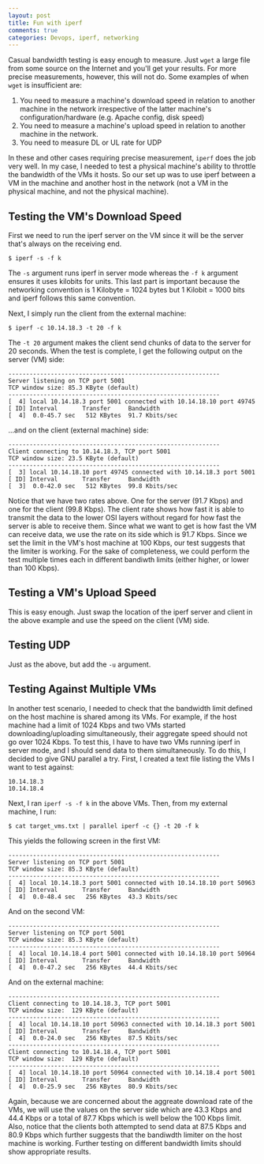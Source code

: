 ```yaml
---
layout: post
title: Fun with iperf
comments: true
categories: Devops, iperf, networking
---
```

Casual bandwidth testing is easy enough to measure. Just `wget` a large file from some source on the Internet and you'll get your results. For more precise measurements, however, this will not do. Some examples of when `wget` is insufficient are:

1. You need to measure a machine's download speed in relation to another machine in the network irrespective of the latter machine's configuration/hardware (e.g. Apache config, disk speed)
1. You need to measure a machine's upload speed in relation to another machine in the network.
1. You need to measure DL or UL rate for UDP

In these and other cases requiring precise measurement, `iperf` does the job very well. In my case, I needed to test a physical machine's ability to throttle the bandwidth of the VMs it hosts. So our set up was to use iperf between a VM in the machine and another host in the network (not a VM in the physical machine, and not the physical machine).

## Testing the VM's Download Speed

First we need to run the iperf server on the VM since it will be the server that's always on the receiving end.

	$ iperf -s -f k

The `-s` argument runs iperf in server mode whereas the `-f k` argument ensures it uses kilobits for units. This last part is important because the networking convention is 1 Kilobyte = 1024 bytes but 1 Kilobit = 1000 bits and iperf follows this same convention. 

Next, I simply run the client from the external machine:

	$ iperf -c 10.14.18.3 -t 20 -f k

The `-t 20` argument makes the client send chunks of data to the server for 20 seconds. When the test is complete, I get the following output on the server (VM) side:

	------------------------------------------------------------
	Server listening on TCP port 5001
	TCP window size: 85.3 KByte (default)
	------------------------------------------------------------
	[  4] local 10.14.18.3 port 5001 connected with 10.14.18.10 port 49745
	[ ID] Interval       Transfer     Bandwidth
	[  4]  0.0-45.7 sec   512 KBytes  91.7 Kbits/sec

...and on the client (external machine) side:

	------------------------------------------------------------
	Client connecting to 10.14.18.3, TCP port 5001
	TCP window size: 23.5 KByte (default)
	------------------------------------------------------------
	[  3] local 10.14.18.10 port 49745 connected with 10.14.18.3 port 5001
	[ ID] Interval       Transfer     Bandwidth
	[  3]  0.0-42.0 sec   512 KBytes  99.8 Kbits/sec

Notice that we have two rates above. One for the server (91.7 Kbps) and one for the client (99.8 Kbps). The client rate shows how fast it is able to transmit the data to the lower OSI layers without regard for how fast the server is able to receive them. Since what we want to get is how fast the VM can receive data, we use the rate on its side which is 91.7 Kbps. Since we set the limit in the VM's host machine at 100 Kbps, our test suggests that the limiter is working. For the sake of completeness, we could perform the test multiple times each in different bandiwth limits (either higher, or lower than 100 Kbps).

## Testing a VM's Upload Speed

This is easy enough. Just swap the location of the iperf server and client in the above example and use the speed on the client (VM) side.

## Testing UDP

Just as the above, but add the `-u` argument.

## Testing Against Multiple VMs

In another test scenario, I needed to check that the bandwidth limit defined on the host machine is shared among its VMs. For example, if the host machine had a limit of 1024 Kbps and two VMs started downloading/uploading simultaneously, their aggregate speed should not go over 1024 Kbps. To test this, I have to have two VMs running iperf in server mode, and I should send data to them simultaneously. To do this, I decided to give GNU parallel a try. First, I created a text file listing the VMs I want to test against:

	10.14.18.3
	10.14.18.4

Next, I ran `iperf -s -f k` in the above VMs. Then, from my external machine, I run:

	$ cat target_vms.txt | parallel iperf -c {} -t 20 -f k

This yields the following screen in the first VM:

	------------------------------------------------------------
	Server listening on TCP port 5001
	TCP window size: 85.3 KByte (default)
	------------------------------------------------------------
	[  4] local 10.14.18.3 port 5001 connected with 10.14.18.10 port 50963
	[ ID] Interval       Transfer     Bandwidth
	[  4]  0.0-48.4 sec   256 KBytes  43.3 Kbits/sec

And on the second VM:

	------------------------------------------------------------
	Server listening on TCP port 5001
	TCP window size: 85.3 KByte (default)
	------------------------------------------------------------
	[  4] local 10.14.18.4 port 5001 connected with 10.14.18.10 port 50964
	[ ID] Interval       Transfer     Bandwidth
	[  4]  0.0-47.2 sec   256 KBytes  44.4 Kbits/sec

And on the external machine:

	------------------------------------------------------------
	Client connecting to 10.14.18.3, TCP port 5001
	TCP window size:  129 KByte (default)
	------------------------------------------------------------
	[  4] local 10.14.18.10 port 50963 connected with 10.14.18.3 port 5001
	[ ID] Interval       Transfer     Bandwidth
	[  4]  0.0-24.0 sec   256 KBytes  87.5 Kbits/sec
	------------------------------------------------------------
	Client connecting to 10.14.18.4, TCP port 5001
	TCP window size:  129 KByte (default)
	------------------------------------------------------------
	[  4] local 10.14.18.10 port 50964 connected with 10.14.18.4 port 5001
	[ ID] Interval       Transfer     Bandwidth
	[  4]  0.0-25.9 sec   256 KBytes  80.9 Kbits/sec

Again, because we are concerned about the aggreate download rate of the VMs, we will use the values on the server side which are 43.3 Kbps and 44.4 Kbps or a total of 87.7 Kbps which is well below the 100 Kbps limit. Also, notice that the clients both attempted to send data at 87.5 Kbps and 80.9 Kbps which further suggests that the bandiwdth limiter on the host machine is working. Further testing on different bandwidth limits should show appropriate results.

